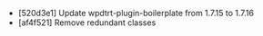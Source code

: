 * [520d3e1] Update wpdtrt-plugin-boilerplate from 1.7.15 to 1.7.16
* [af4f521] Remove redundant classes
